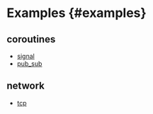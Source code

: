 # Examples {#examples}
## coroutines
- [signal](./examples/coro/signal.md)
- [pub_sub](./examples/coro/pub_sub.md)
## network
- [tcp](./examples/net/tcp.md)
